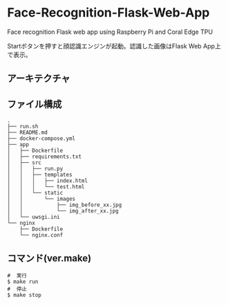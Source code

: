 # Face-Recognition-Flask-Web-App
Face recognition Flask web app using Raspberry Pi and Coral Edge TPU

Startボタンを押すと顔認識エンジンが起動。認識した画像はFlask Web App上で表示。

## アーキテクチャ

## ファイル構成
    .
    ├── run.sh
    ├── README.md
    ├── docker-compose.yml
    ├── app
    │   ├── Dockerfile
    │   ├── requirements.txt
    │   ├── src
    │   │   ├── run.py
    │   │   ├── templates
    │   │   │   ├── index.html
    │   │   │   └── test.html
    │   │   └── static
    │   │       └── images
    │   │           ├── img_before_xx.jpg
    │   │           └── img_after_xx.jpg
    │   └── uwsgi.ini
    └── nginx
        ├── Dockerfile
        └── nginx.conf
    
## コマンド(ver.make)

    #  実行
    $ make run
    #  停止
    $ make stop